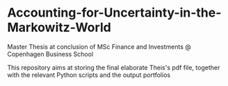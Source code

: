 # Accounting-for-Uncertainty-in-the-Markowitz-World
Master Thesis at conclusion of MSc Finance and Investments @ Copenhagen Business School

This repository aims at storing the final elaborate Theis's pdf file, together with the relevant Python scripts and the output portfolios
